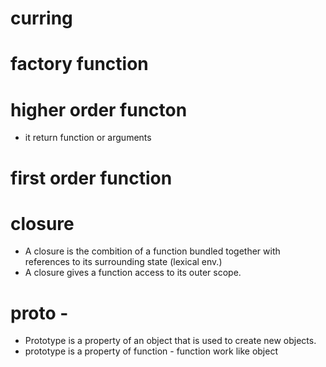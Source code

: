 # curring
# factory function

# higher order functon 
- it return function or arguments
# first order function
# closure
- A closure is the combition of a function bundled together with references to its surrounding state (lexical env.)
- A closure gives a function access to its outer scope.

# proto -
- Prototype is a property of an object that is used to create new objects.
- prototype is a  property of function  - function work like object
